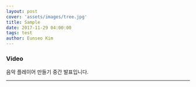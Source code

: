 ```yaml
---
layout: post
cover: 'assets/images/tree.jpg'
title: Sample
date: 2017-11-29 04:00:00
tags: test
author: Eunseo Kim
---
```


### Video

음악 플레이어 만들기 중간 발표입니다.

<amp-youtube width="480"
  height="270"
  layout="responsive"
  data-videoid="qLi6F76nPrA">
</amp-youtube>

<hr />
